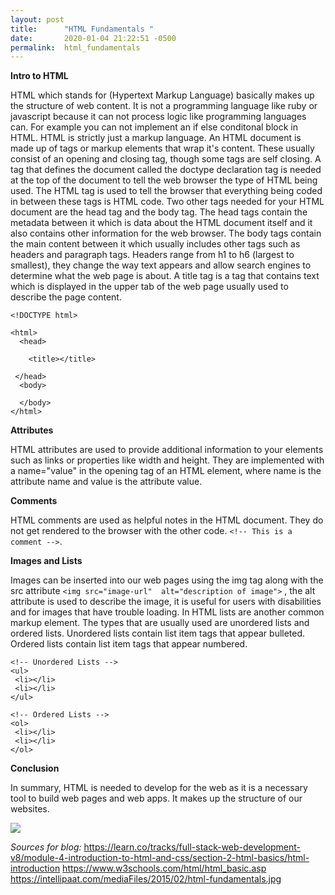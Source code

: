 ```yaml
---
layout: post
title:      "HTML Fundamentals "
date:       2020-01-04 21:22:51 -0500
permalink:  html_fundamentals
---
```


**Intro to HTML**

HTML which stands for (Hypertext Markup Language) basically makes up the structure of web content. It is not a programming language like ruby or javascript because it can not process logic like programming languages can. For example you can not implement an if else conditonal block in HTML. HTML is strictly just a markup language. An HTML document is made up of tags or markup elements that wrap it's content. These usually consist of an opening and closing tag, though some tags are self closing. A tag that defines the document called the doctype declaration tag is needed at the top of the document to tell the web browser the type of HTML being used. The HTML tag is used to tell the browser that everything being coded in between these tags is HTML code. Two other tags needed for your HTML document are the head tag and the body tag. The head tags contain the metadata between it which is data about the HTML document itself and it also contains other information for the web browser. The body tags contain the main content between it which usually includes other tags such as headers and paragraph tags. Headers range from h1 to h6 (largest to smallest), they change the way text appears and allow search engines to determine what the web page is about. A title tag is a tag that contains text which is displayed in the upper tab of the web page usually used to describe the page content.



```
<!DOCTYPE html>

<html>
  <head>
	
	<title></title>
		
 </head>
  <body>
		
  </body>
</html>
```
**Attributes**

HTML attributes are used to provide additional information to your elements such as links or properties like width and height. They are implemented with a name="value" in the opening tag of an HTML element, where name is the attribute name and value is the attribute value. 

**Comments**

HTML comments are used as helpful notes in the HTML document. They do not get rendered to the browser with the other code.  `<!-- This is a comment -->`.

**Images and Lists**

Images can be inserted into our web pages using the img tag along with the src attribute `<img src="image-url"  alt="description of image">` , the alt attribute is used to describe the image, it is useful for users with disabilities and for images that have trouble loading. In HTML lists are another common markup element. The types that are usually used are unordered lists and ordered lists. Unordered lists contain list item tags that appear bulleted. Ordered lists contain list item tags that appear numbered.  
```
<!-- Unordered Lists -->
<ul>
 <li></li>
 <li></li>
</ul>
```
```
<!-- Ordered Lists -->
<ol>
 <li></li>
 <li></li>
</ol>
```

**Conclusion**

In summary, HTML is needed to develop for the web as it is a necessary tool to build web pages and web apps. It makes up the structure  of our websites.

![](https://intellipaat.com/mediaFiles/2015/02/html-fundamentals.jpg)

*Sources for blog:*
https://learn.co/tracks/full-stack-web-development-v8/module-4-introduction-to-html-and-css/section-2-html-basics/html-introduction
https://www.w3schools.com/html/html_basic.asp
https://intellipaat.com/mediaFiles/2015/02/html-fundamentals.jpg


